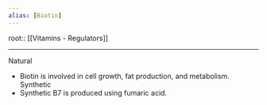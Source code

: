 ```yaml
---
alias: [Biotin]
---
```


root:: [[Vitamins - Regulators]]


---

Natural
- Biotin is involved in cell growth, fat production, and metabolism.
Synthetic
- Synthetic B7 is produced using fumaric acid.